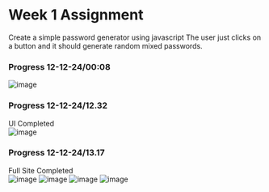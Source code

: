 # Week 1 Assignment
Create a simple password generator using javascript The user just clicks on a button and it should generate random mixed passwords.

### Progress 12-12-24/00:08
![image](https://github.com/user-attachments/assets/496a95c7-4862-4045-8936-87fb5889da84)

### Progress 12-12-24/12.32
UI Completed  
![image](https://github.com/user-attachments/assets/068d0197-671e-4938-ad8b-eaca0355ee56)

### Progress 12-12-24/13.17
Full Site Completed  
![image](https://github.com/user-attachments/assets/a0b62b58-c552-4385-bf7a-5bbeee9aac3e)
![image](https://github.com/user-attachments/assets/c8ce96ef-cf1e-4bff-a145-b8018c31df2d)
![image](https://github.com/user-attachments/assets/7de13854-ff30-4a41-8376-423b2f6db238)
![image](https://github.com/user-attachments/assets/69ddd0da-094f-4374-b1f8-a30270919d68)

